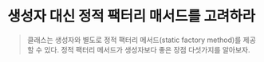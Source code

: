 생성자 대신 정적 팩터리 매서드를 고려하라
=============
> 클래스는 생성자와 별도로 정적 팩터리 메서드(static factory method)를 제공할 수 있다.
  정적 팩터리 메서드가 생성자보다 좋은 장점 다섯가지를 알아보자.



